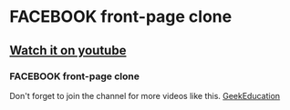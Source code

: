 # FACEBOOK front-page clone
## [Watch it on youtube](https://youtu.be/AKNvTxWOdKw)
### FACEBOOK front-page clone


Don't forget to join the channel for more videos like this.
[GeekEducation](https://www.youtube.com/c/GeekEducation)
